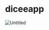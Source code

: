 # diceeapp
![Untitled](https://user-images.githubusercontent.com/92023504/139093196-bb513b5d-b5ba-46bc-bab9-47ba69f4c811.png)

